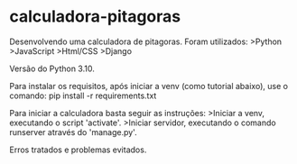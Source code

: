 # calculadora-pitagoras

Desenvolvendo uma calculadora de pitagoras.
Foram utilizados:                                                                                                                                                       >Python                                                                                                                                                            >JavaScript                                                                                                                                                         >Html/CSS                                                                                                                                                           >Django

Versão do Python 3.10.

Para instalar os requisitos, após iniciar a venv (como tutorial abaixo), use o comando:
    pip install -r requirements.txt




Para iniciar a calculadora basta seguir as instruções:
    >Iniciar a venv, executando o script 'activate'.
    >Iniciar servidor, executando o comando runserver através do 'manage.py'.




Erros tratados e problemas evitados.
